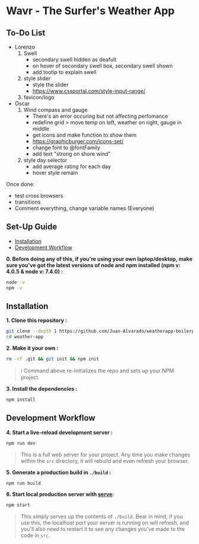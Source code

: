 # Wavr - The Surfer's Weather App

## To-Do List
- Lorenzo
    1. Swell
        - secondary swell hidden as deafult
        - on hover of secondary swell box, secondary swell shown
        - add tootip to explain swell
    2. style slider
        - style the slider
        - https://www.cssportal.com/style-input-range/
    3. favicon/logo
- Oscar
    1. Wind compass and gauge
        - There's an error occuring but not affecting perfomance
        - redefine grid > move temp on left, weather on right, gauge in middle
        - get icons and make function to show them 
        - https://graphicburger.com/icons-set/
        - change font to @fontFamily
        - add text "strong on shore wind"
    2. style day selector
        - add average rating for each day
        - hover style remain 


Once done:
- test cross browsers
- transitions
- Comment everything, change variable names (Everyone)

## Set-Up Guide
- [Installation](#installation)
- [Development Workflow](#development-workflow)

**0. Before doing any of this, if you're using your own laptop/desktop, make sure you've got the latest versions of node and npm installed (npm v: 4.0.5 & node v: 7.4.0) :**

```sh
node -v
npm -v
```

## Installation

**1. Clone this repository :**

```sh
git clone --depth 1 https://github.com/Juan-Alvarado/weatherapp-boilerplate.git weather-app
cd weather-app
```

**2. Make it your own :**

```sh
rm -rf .git && git init && npm init
```

> :information_source: Command above re-initializes the repo and sets up your NPM project.


**3. Install the dependencies :**

```sh
npm install
```

## Development Workflow


**4. Start a live-reload development server :**

```sh
npm run dev
```

> This is a full web server for your project. Any time you make changes within the `src` directory, it will rebuild and even refresh your browser.


**5. Generate a production build in `./build` :**

```sh
npm run build
```

**6. Start local production server with [serve](https://github.com/zeit/serve):**

```sh
npm start
```

> This simply serves up the contents of `./build`. Bear in mind, if you use this, the localhost port your server is running on will refresh, and you'll also need to restart it to see any changes you've made to the code in `src`.

